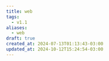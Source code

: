 ```yaml
---
title: web
tags:
  - v1.1
aliases:
  - web
draft: true
created_at: 2024-07-13T01:13:43-03:00
updated_at: 2024-10-12T15:24:54-03:00
---
```

